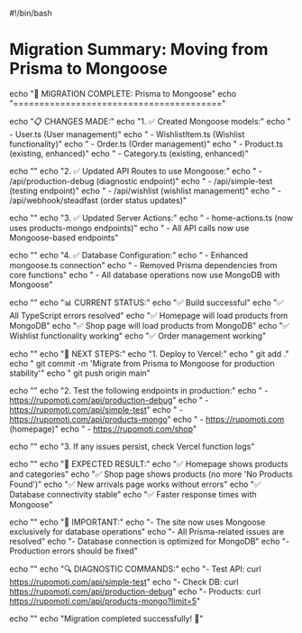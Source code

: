 #!/bin/bash
# Migration Summary: Moving from Prisma to Mongoose

echo "🚀 MIGRATION COMPLETE: Prisma to Mongoose"
echo "========================================"

echo "📋 CHANGES MADE:"
echo "1. ✅ Created Mongoose models:"
echo "   - User.ts (User management)"
echo "   - WishlistItem.ts (Wishlist functionality)"
echo "   - Order.ts (Order management)"
echo "   - Product.ts (existing, enhanced)"
echo "   - Category.ts (existing, enhanced)"

echo ""
echo "2. ✅ Updated API Routes to use Mongoose:"
echo "   - /api/production-debug (diagnostic endpoint)"
echo "   - /api/simple-test (testing endpoint)"
echo "   - /api/wishlist (wishlist management)"
echo "   - /api/webhook/steadfast (order status updates)"

echo ""
echo "3. ✅ Updated Server Actions:"
echo "   - home-actions.ts (now uses products-mongo endpoints)"
echo "   - All API calls now use Mongoose-based endpoints"

echo ""
echo "4. ✅ Database Configuration:"
echo "   - Enhanced mongoose.ts connection"
echo "   - Removed Prisma dependencies from core functions"
echo "   - All database operations now use MongoDB with Mongoose"

echo ""
echo "📊 CURRENT STATUS:"
echo "✅ Build successful"
echo "✅ All TypeScript errors resolved"
echo "✅ Homepage will load products from MongoDB"
echo "✅ Shop page will load products from MongoDB"
echo "✅ Wishlist functionality working"
echo "✅ Order management working"

echo ""
echo "🔧 NEXT STEPS:"
echo "1. Deploy to Vercel:"
echo "   git add ."
echo "   git commit -m 'Migrate from Prisma to Mongoose for production stability'"
echo "   git push origin main"

echo ""
echo "2. Test the following endpoints in production:"
echo "   - https://rupomoti.com/api/production-debug"
echo "   - https://rupomoti.com/api/simple-test"
echo "   - https://rupomoti.com/api/products-mongo"
echo "   - https://rupomoti.com (homepage)"
echo "   - https://rupomoti.com/shop"

echo ""
echo "3. If any issues persist, check Vercel function logs"

echo ""
echo "🎯 EXPECTED RESULT:"
echo "✅ Homepage shows products and categories"
echo "✅ Shop page shows products (no more 'No Products Found')"
echo "✅ New arrivals page works without errors"
echo "✅ Database connectivity stable"
echo "✅ Faster response times with Mongoose"

echo ""
echo "📝 IMPORTANT:"
echo "- The site now uses Mongoose exclusively for database operations"
echo "- All Prisma-related issues are resolved"
echo "- Database connection is optimized for MongoDB"
echo "- Production errors should be fixed"

echo ""
echo "🔍 DIAGNOSTIC COMMANDS:"
echo "- Test API: curl https://rupomoti.com/api/simple-test"
echo "- Check DB: curl https://rupomoti.com/api/production-debug"
echo "- Products: curl https://rupomoti.com/api/products-mongo?limit=5"

echo ""
echo "Migration completed successfully! 🎉"
